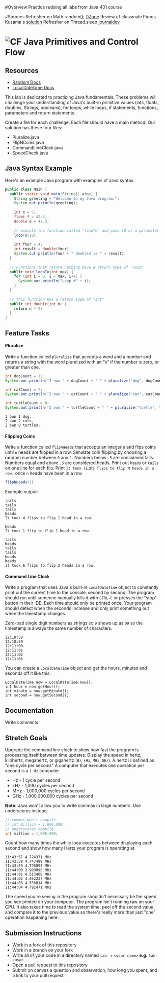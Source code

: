 #Overview
Practice redoing all labs from Java 401 course

#Sources
Refresher on Math.random(); [DZone](https://dzone.com/articles/random-number-generation-in-java)
Review of classmate Panos Kusama's [solution](https://github.com/codefellows-seattle-java-401d1/01-primitives-and-control-flow/pull/7/files)
Refresher on Thread.sleep [journaldev](https://www.journaldev.com/1020/thread-sleep-java)


# ![CF](http://i.imgur.com/7v5ASc8.png) Java Primitives and Control Flow

## Resources
* [Random Docs](https://docs.oracle.com/javase/8/docs/api/java/util/Random.html)
* [LocalDateTime Docs](https://docs.oracle.com/javase/8/docs/api/java/time/LocalDateTime.html)

This lab is dedicated to practicing Java fundamentals. These problems will
challenge your understanding of Java's built-in primitive values (ints, floats,
doubles, Strings, booleans), for loops, while loops, if statements, functions,
parameters and return statements.

Create a file for each challenge. Each file should have a main method. Our
solution has these four files:

* Pluralize.java
* FlipNCoins.java
* CommandLineClock.java
* SpeedCheck.java

## Java Syntax Example
Here's an example Java program with examples of Java syntax.

```java
public class Main {
  public static void main(String[] args) {
    String greeting = "Welcome to my Java program.";
    System.out.println(greeting);
    
    int x = 7;
    float f = 42.3;
    double d = 42.3;
    
    // execute the function called "loopTo" and pass 10 as a parameter
    loopTo(10);
    
    int four = 4;
    int result = double(four);
    System.out.println(four + " doubled is " + result);
  }
  
  // Functions that return nothing have a return type of "void"
  public void loopTo(int max) {
    for (int i = 0; i < max; i++) {
      System.out.println("Loop #" + i);
    }
  }
  
  // This function has a return type of "int"
  public int double(int n) {
    return n * 2;
  }
}
```

## Feature Tasks
#### Pluralize
Write a function called `pluralize` that accepts a word and a number and returns
a string with the word pluralized with an "s" if the number is zero, or greater
than one.

```java
int dogCount = 1;
System.out.println("I own " + dogCount + " " + pluralize("dog", dogCount) + ".");

int catCount = 2;
System.out.println("I own " + catCount + " " + pluralize("cat", catCount) + ".");

int turtleCount = 0;
System.out.println("I own " + turtleCount + " " + pluralize("turtle", turtleCount) + ".");
```

```
I own 1 dog.
I own 2 cats.
I own 0 turtles.
```

#### Flipping Coins
Write a function called `flipNHeads` that accepts an integer `n` and flips
coins until `n` heads are flipped in a row. Simulate coin flipping by choosing
a random number between `0` and `1`. Numbers below `.5` are considered tails.
Numbers equal and above `.5` are considered heads. Print out `heads` or `tails`
on one line for each flip. Print `It took FLIPS flips to flip N heads in a row.`
once `n` heads have been in a row.

```java
flipNHeads(1)
```

Example output:

```
tails
tails
tails
heads
It took 4 flips to flip 1 head in a row.
```

```
heads
It took 1 flip to flip 1 head in a row.
```

```
tails
heads
tails
tails
heads
heads
It took 6 flips to flip 2 heads in a row.
```

#### Command Line Clock
Write a program that uses Java's built-in `LocalDateTime` object to constantly
print out the current time to the console, second by second. The program should
run until someone manually kills it with `CTRL-C` or presses the "stop" button
in their IDE. Each time should only be printed once. Your program should detect
when the seconds increase and only print something out when the timestamp
changes.

Zero-pad single digit numbers as strings so `9` shows up as `09` so the
timestamp is always the same number of characters.

```
12:10:58
12:10:59
12:11:00
12:11:01
12:11:02
12:11:03
```

You can create a `LocalDateTime` object and get the hours, minutes and seconds
off it like this:

```
LocalDateTime now = LocalDateTime.now();
int hour = now.getHour();
int minute = now.getMinute();
int second = now.getSecond();
```

## Documentation
Write comments

## Stretch Goals
Upgrade the command line clock to show how fast the program is processing
itself between time updates. Display the speed in hertz, kilohertz, megahertz,
or gigahertz (`Hz`, `kHz`, `MHz`, `GHz`). A hertz is defined as "one cycle per
second." A computer that executes one operation per second is a `1 Hz` computer.

* Hz - 1 cycle per second
* kHz - 1,000 cycles per second
* MHz - 1,000,000 cycles per second
* GHz - 1,000,000,000 cycles per second

**Note:** Java won't allow you to write commas in large numbers. Use underscores
instead.

```java
// commas won't compile
// int million = 1,000,000;
// underscores compile
int million = 1_000_000;
```

Count how many times the while loop executes between displaying each second and
show how many Hertz your program is operating at.

```
11:43:57 4.774371 MHz
11:43:58 4.747498 MHz
11:43:59 4.796893 MHz
11:44:00 3.900095 MHz
11:44:01 4.513468 MHz
11:44:02 4.462237 MHz
11:44:03 4.536814 MHz
11:44:04 4.791471 MHz
```

The speed you're seeing in the program shouldn't necessary be the speed you
see printed on your computer. The program isn't running raw on your CPU.
It also takes time to read the system time, peel off the second value, and
compare it to the previous value so there's really more than just "one"
operation happening here.

## Submission Instructions
* Work in a fork of this repository
* Work in a branch on your fork
* Write all of your code in a directory named `lab-` + `<your name>` **e.g.** `lab-susan`
* Open a pull request to this repository
* Submit on canvas a question and observation, how long you spent, and a link to
  your pull request
